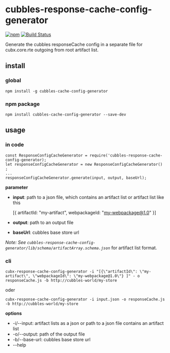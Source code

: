 # cubbles-response-cache-config-generator

[![npm][npm-image]][npm-url]
[![Build Status][travis-image]][travis-url]

Generate the cubbles responseCache config in a separate file for cubx.core.rte outgoing from root artifact list.

## install
### global

    npm install -g cubbles-cache-config-generator
    
### npm package

    npm install cubbles-cache-config-generator --save-dev
    
## usage

### in code

    const ResponseConfigCacheGenerator = require('cubbles-response-cache-config-generator);
    let responseConfigCacheGenerator = new ResponseConfigCacheGenerator() ;
    ...
    responseConfigCacheGenerator.generate(input, output, baseUrl);

**parameter**

* **input**: path to a json file, which contains an artifact list or artifact list like this
 
 
    [{
      artifactId: "my-artifact", 
      webpackageId: "my-webpackage@1.0"
    }] 
* **output**: path to an output file
* **baseUrl**: cubbles base store url 

*Note: See ``cubbles-response-cache-config-generator/lib/schema/artifactArray.schema.json``* for artifact list format.

### cli

    cubx-response-cache-config-generator -i "[{\"artifactId\": \"my-artifact\", \"webpackageId\": \"my-webpackage@1.0\"} ]" - o responseCache.js -b http://cubbles-world/my-store
    
oder    
    
    cubx-response-cache-config-generator -i input.json -o responseCache.js -b http://cubbles-world/my-store
    
**options**

* -i/--input: artifact lists as a json or path to a json file contains an artifact list
* -o/--output: path of the output file
* -b/--base-url: cubbles base store url
* --help


[travis-image]: https://travis-ci.org/cubbles/cubx-response-cache-config-generator.svg?branch=master
[travis-url]: https://travis-ci.org/cubbles/cubx-response-cache-config-generator
[npm-image]: https://img.shields.io/npm/v/cubx-response-cache-config-generator.svg?style=flat
[npm-url]: https://npmjs.org/package/cubx-response-cache-config-generator
                                      
